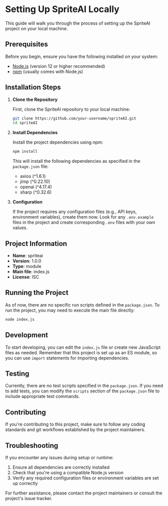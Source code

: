 # Setting Up SpriteAI Locally

This guide will walk you through the process of setting up the SpriteAI project on your local machine.

## Prerequisites

Before you begin, ensure you have the following installed on your system:

- [Node.js](https://nodejs.org/) (version 12 or higher recommended)
- [npm](https://www.npmjs.com/) (usually comes with Node.js)

## Installation Steps

1. **Clone the Repository**

   First, clone the SpriteAI repository to your local machine:

   ```bash
   git clone https://github.com/your-username/spriteAI.git
   cd spriteAI
   ```

2. **Install Dependencies**

   Install the project dependencies using npm:

   ```bash
   npm install
   ```

   This will install the following dependencies as specified in the `package.json` file:
   - axios (^1.6.1)
   - jimp (^0.22.10)
   - openai (^4.17.4)
   - sharp (^0.32.6)

3. **Configuration**

   If the project requires any configuration files (e.g., API keys, environment variables), create them now. Look for any `.env.example` files in the project and create corresponding `.env` files with your own values.

## Project Information

- **Name**: spriteai
- **Version**: 1.0.0
- **Type**: module
- **Main file**: index.js
- **License**: ISC

## Running the Project

As of now, there are no specific run scripts defined in the `package.json`. To run the project, you may need to execute the main file directly:

```bash
node index.js
```

## Development

To start developing, you can edit the `index.js` file or create new JavaScript files as needed. Remember that this project is set up as an ES module, so you can use `import` statements for importing dependencies.

## Testing

Currently, there are no test scripts specified in the `package.json`. If you need to add tests, you can modify the `scripts` section of the `package.json` file to include appropriate test commands.

## Contributing

If you're contributing to this project, make sure to follow any coding standards and git workflows established by the project maintainers.

## Troubleshooting

If you encounter any issues during setup or runtime:

1. Ensure all dependencies are correctly installed
2. Check that you're using a compatible Node.js version
3. Verify any required configuration files or environment variables are set up correctly

For further assistance, please contact the project maintainers or consult the project's issue tracker.